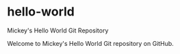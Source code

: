 # hello-world
Mickey's Hello World Git Repository

Welcome to Mickey's Hello World Git repository on GitHub.
